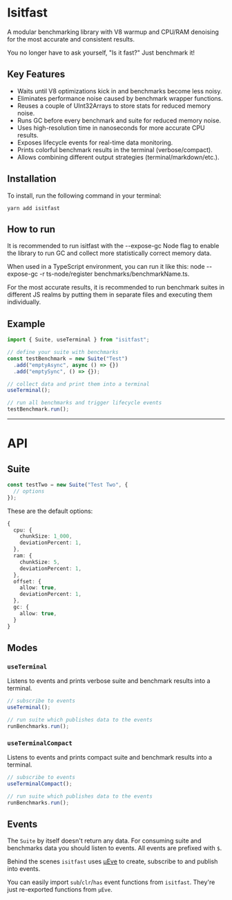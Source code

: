 # Isitfast

A modular benchmarking library with V8 warmup and CPU/RAM denoising for the most accurate and consistent results.

You no longer have to ask yourself, "Is it fast?" Just benchmark it!

## Key Features

- Waits until V8 optimizations kick in and benchmarks become less noisy.
- Eliminates performance noise caused by benchmark wrapper functions.
- Reuses a couple of UInt32Arrays to store stats for reduced memory noise.
- Runs GC before every benchmark and suite for reduced memory noise.
- Uses high-resolution time in nanoseconds for more accurate CPU results.
- Exposes lifecycle events for real-time data monitoring.
- Prints colorful benchmark results in the terminal (verbose/compact).
- Allows combining different output strategies (terminal/markdown/etc.).

## Installation

To install, run the following command in your terminal:

```shell
yarn add isitfast
```

## How to run

It is recommended to run isitfast with the --expose-gc Node flag to enable the library to run GC and collect more statistically correct memory data.

When used in a TypeScript environment, you can run it like this: node --expose-gc -r ts-node/register benchmarks/benchmarkName.ts.

For the most accurate results, it is recommended to run benchmark suites in different JS realms by putting them in separate files and executing them individually.

## Example

```ts
import { Suite, useTerminal } from "isitfast";

// define your suite with benchmarks
const testBenchmark = new Suite("Test")
  .add("emptyAsync", async () => {})
  .add("emptySync", () => {});

// collect data and print them into a terminal
useTerminal();

// run all benchmarks and trigger lifecycle events
testBenchmark.run();
```

---

# API

## Suite

```ts
const testTwo = new Suite("Test Two", {
  // options
});
```

These are the default options:

```ts
{
  cpu: {
    chunkSize: 1_000,
    deviationPercent: 1,
  },
  ram: {
    chunkSize: 5,
    deviationPercent: 1,
  },
  offset: {
    allow: true,
    deviationPercent: 1,
  },
  gc: {
    allow: true,
  }
}
```

## Modes

### `useTerminal`

Listens to events and prints verbose suite and benchmark results into a terminal.

```ts
// subscribe to events
useTerminal();

// run suite which publishes data to the events
runBenchmarks.run();
```

### `useTerminalCompact`

Listens to events and prints compact suite and benchmark results into a terminal.

```ts
// subscribe to events
useTerminalCompact();

// run suite which publishes data to the events
runBenchmarks.run();
```

## Events

The `Suite` by itself doesn't return any data. For consuming suite and benchmarks data you should listen to events. All events are prefixed with `$`.

Behind the scenes `isitfast` uses [μEve](https://github.com/yamiteru/ueve) to create, subscribe to and publish into events.

You can easily import `sub`/`clr`/`has` event functions from `isitfast`. They're just re-exported functions from `μEve`.
